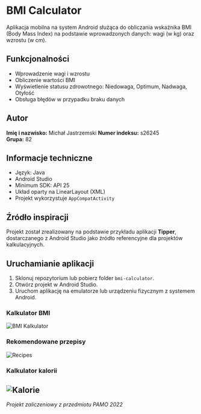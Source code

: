 # BMI Calculator

Aplikacja mobilna na system Android służąca do obliczania wskaźnika BMI (Body Mass Index) na podstawie wprowadzonych danych: wagi (w kg) oraz wzrostu (w cm).

## Funkcjonalności
- Wprowadzenie wagi i wzrostu
- Obliczenie wartości BMI
- Wyświetlenie statusu zdrowotnego: Niedowaga, Optimum, Nadwaga, Otyłość
- Obsługa błędów w przypadku braku danych

## Autor
**Imię i nazwisko:** Michał Jastrzemski 
**Numer indeksu:** s26245  
**Grupa:** 82 

## Informacje techniczne
- Język: Java
- Android Studio
- Minimum SDK: API 25
- Układ oparty na LinearLayout (XML)
- Projekt wykorzystuje `AppCompatActivity`

## Źródło inspiracji
Projekt został zrealizowany na podstawie przykładu aplikacji **Tipper**, dostarczanego z Android Studio jako źródło referencyjne dla projektów kalkulacyjnych.

## Uruchamianie aplikacji
1. Sklonuj repozytorium lub pobierz folder `bmi-calculator`.
2. Otwórz projekt w Android Studio.
3. Uruchom aplikację na emulatorze lub urządzeniu fizycznym z systemem Android.

### Kalkulator BMI
![BMI Kalkulator](screenshots/bmiCalc_1.png)

### Rekomendowane przepisy
![Recipes](screenshots/recipes.png)

### Kalkulator kalorii
![Kalorie](screenshots/activityCalc.png)
---

_Projekt zaliczeniowy z przedmiotu PAMO 2022_
